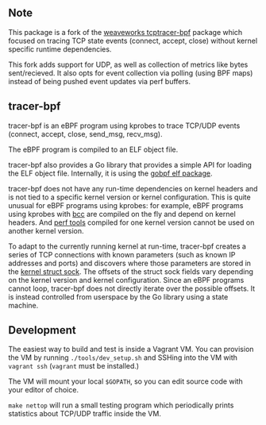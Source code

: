 ## Note
This package is a fork of the [weaveworks tcptracer-bpf](https://github.com/weaveworks/tcptracer-bpf) package which focused on tracing TCP state events (connect, accept, close) without kernel specific runtime dependencies. 

This fork adds support for UDP, as well as collection of metrics like bytes sent/recieved. It also opts for event collection via polling (using BPF maps) instead of being pushed event updates via perf buffers.

## tracer-bpf

tracer-bpf is an eBPF program using kprobes to trace TCP/UDP events (connect, accept, close, send_msg, recv_msg).

The eBPF program is compiled to an ELF object file.

tracer-bpf also provides a Go library that provides a simple API for loading the ELF object file. Internally, it is using the [gobpf elf package](https://github.com/iovisor/gobpf).

tracer-bpf does not have any run-time dependencies on kernel headers and is not tied to a specific kernel version or kernel configuration. This is quite unusual for eBPF programs using kprobes: for example, eBPF programs using kprobes with [bcc](https://github.com/iovisor/bcc) are compiled on the fly and depend on kernel headers. And [perf tools](https://perf.wiki.kernel.org) compiled for one kernel version cannot be used on another kernel version.

To adapt to the currently running kernel at run-time, tracer-bpf creates a series of TCP connections with known parameters (such as known IP addresses and ports) and discovers where those parameters are stored in the [kernel struct sock](https://github.com/torvalds/linux/blob/v4.4/include/net/sock.h#L248). The offsets of the struct sock fields vary depending on the kernel version and kernel configuration. Since an eBPF programs cannot loop, tracer-bpf does not directly iterate over the possible offsets. It is instead controlled from userspace by the Go library using a state machine.

## Development

The easiest way to build and test is inside a Vagrant VM.  You can provision
the VM by running `./tools/dev_setup.sh` and SSHing into the VM with `vagrant
ssh` (`vagrant` must be installed.)

The VM will mount your local `$GOPATH`, so you can edit source code with your editor of choice.

`make nettop` will run a small testing program which
periodically prints statistics about TCP/UDP traffic inside the VM.
